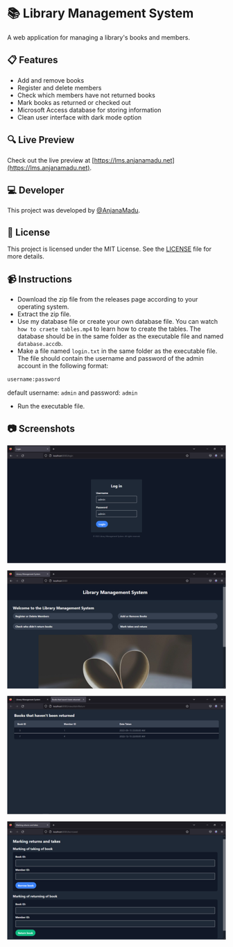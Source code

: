 # 📚 Library Management System 

A web application for managing a library's books and members. 

## 📋 Features

- Add and remove books
- Register and delete members
- Check which members have not returned books
- Mark books as returned or checked out
- Microsoft Access database for storing information
- Clean user interface with dark mode option

## 🔍 Live Preview

Check out the live preview at [https://lms.anjanamadu.net](https://lms.anjanamadu.net).

## 💻 Developer

This project was developed by [@AnjanaMadu](https://github.com/AnjanaMadu).

## 📝 License

This project is licensed under the MIT License. See the [LICENSE](LICENSE) file for more details.

## 📹 Instructions

- Download the zip file from the releases page according to your operating system.
- Extract the zip file.
- Use my database file or create your own database file. You can watch `how to craete tables.mp4` to learn how to create the tables. The database should be in the same folder as the executable file and named `database.accdb`.
- Make a file named `login.txt` in the same folder as the executable file. The file should contain the username and password of the admin account in the following format:

```txt
username:password
```
 default username: `admin` and password: `admin`
- Run the executable file.

<!-- Screenshots -->
## 📷 Screenshots

![Login Page](screenshots/loginPage.png)

![Home Page](screenshots/homePage.png)

![Not Returned Table](screenshots/notReturnedTable.png)

![Mark Takes and Returns](screenshots/markTakesReturns.png)